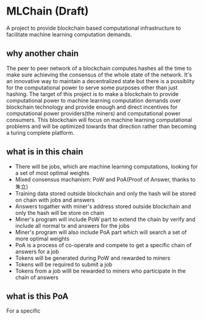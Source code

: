 # MLChain (Draft)

A project to provide blockchain based computational infrastructure to facilitate machine learning computation demands.

## why another chain

The peer to peer network of a blockchain computes hashes all the time to make sure achieving the consensus of the whole state of the network. It's an innovative way to maintain a decentralized state but there is a possiblity for the computational power to serve some purposes other than just hashing. The target of this project is to make a blockchain to provide computational power to machine learning computation demands over blockchain technology and provide enough and direct incentives for computational power providers(the miners) and computational power consumers. This blockchain will focus on machine learning computational problems and will be optimized towards that direction rather than becoming a turing complete platform.

## what is in this chain

* There will be jobs, which are machine learning computations, looking for a set of most optimal weights
* Mixed consensus machanism: PoW and PoA(Proof of Answer, thanks to 朱立)
* Training data stored outside blockchain and only the hash will be stored on chain with jobs and answers
* Answers togather with miner's address stored outside blockchain and only the hash will be store on chain
* Miner's program will include PoW part to extend the chain by verify and include all normal tx and answers for the jobs
* Miner's program will also include PoA part which will search a set of more optimal weights
* PoA is a process of co-operate and compete to get a specific chain of answers for a job
* Tokens will be generated during PoW and rewarded to miners
* Tokens will be required to submit a job
* Tokens from a job willl be rewarded to miners who participate in the chain of answers

## what is this PoA

For a specific 
